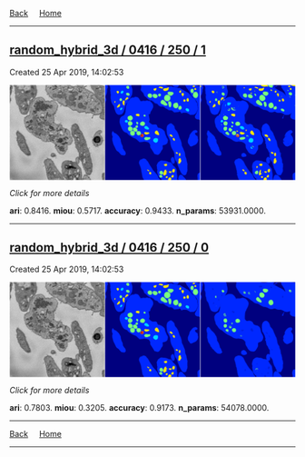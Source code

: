
[Back](..)&nbsp;&nbsp;&nbsp;&nbsp;&nbsp;[Home](https://leapmanlab.github.io/snapshots)

---

<div class="summary"><a href="1"><h2>random_hybrid_3d / 0416 / 250 / 1</h2></a><p>Created 25 Apr 2019, 14:02:53
</p><a href="1"><img src="1/media/summary.png" align="center"></a><p>
<i>Click for more details</i>
</p></div>

**ari**: 0.8416. **miou**: 0.5717. **accuracy**: 0.9433. **n_params**: 53931.0000. 

---

<div class="summary"><a href="0"><h2>random_hybrid_3d / 0416 / 250 / 0</h2></a><p>Created 25 Apr 2019, 14:02:53
</p><a href="0"><img src="0/media/summary.png" align="center"></a><p>
<i>Click for more details</i>
</p></div>

**ari**: 0.7803. **miou**: 0.3205. **accuracy**: 0.9173. **n_params**: 54078.0000. 

---

[Back](..)&nbsp;&nbsp;&nbsp;&nbsp;&nbsp;[Home](https://leapmanlab.github.io/snapshots)

---